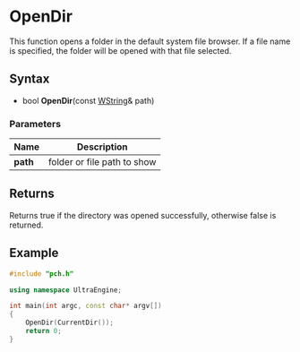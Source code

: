 # OpenDir #
This function opens a folder in the default system file browser. If a file name is specified, the folder will be opened with that file selected.

## Syntax ##
- bool **OpenDir**(const [WString](WString.md)& path)

### Parameters ###
| Name | Description |
| --- | --- |
| **path** | folder or file path to show |

## Returns ##
Returns true if the directory was opened successfully, otherwise false is returned.

## Example ##
```c++
#include "pch.h"

using namespace UltraEngine;

int main(int argc, const char* argv[])
{
    OpenDir(CurrentDir());
    return 0;
}
```
